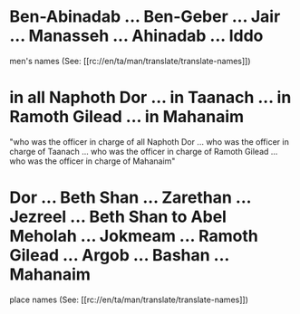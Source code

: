 # Ben-Abinadab ... Ben-Geber ... Jair ... Manasseh ... Ahinadab ... Iddo

men's names (See: [[rc://en/ta/man/translate/translate-names]])

# in all Naphoth Dor ... in Taanach ... in Ramoth Gilead ... in Mahanaim

"who was the officer in charge of all Naphoth Dor ... who was the officer in charge of Taanach ... who was the officer in charge of Ramoth Gilead ... who was the officer in charge of Mahanaim"

# Dor ... Beth Shan ... Zarethan ... Jezreel ... Beth Shan to Abel Meholah ... Jokmeam ... Ramoth Gilead ... Argob ... Bashan ... Mahanaim

place names (See: [[rc://en/ta/man/translate/translate-names]])

